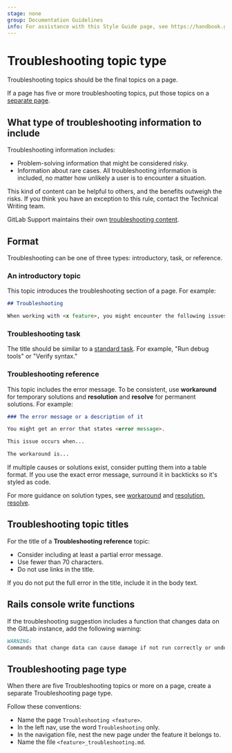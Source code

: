 ```yaml
---
stage: none
group: Documentation Guidelines
info: For assistance with this Style Guide page, see https://handbook.gitlab.com/handbook/product/ux/technical-writing/#assignments-to-other-projects-and-subjects.
---
```


# Troubleshooting topic type

Troubleshooting topics should be the final topics on a page.

If a page has five or more troubleshooting topics, put those topics on a [separate page](#troubleshooting-page-type).

## What type of troubleshooting information to include

Troubleshooting information includes:

- Problem-solving information that might be considered risky.
- Information about rare cases. All troubleshooting information
  is included, no matter how unlikely a user is to encounter a situation.

This kind of content can be helpful to others, and the benefits outweigh the risks.
If you think you have an exception to this rule, contact the Technical Writing team.

GitLab Support maintains their own
[troubleshooting content](../../../administration/troubleshooting/index.md).

## Format

Troubleshooting can be one of three types: introductory, task, or reference.

### An introductory topic

This topic introduces the troubleshooting section of a page.
For example:

```markdown
## Troubleshooting

When working with <x feature>, you might encounter the following issues.
```

### Troubleshooting task

The title should be similar to a [standard task](task.md).
For example, "Run debug tools" or "Verify syntax."

### Troubleshooting reference

This topic includes the error message. To be consistent, use **workaround** for temporary solutions and **resolution** and **resolve** for permanent solutions. For example:

```markdown
### The error message or a description of it

You might get an error that states <error message>.

This issue occurs when...

The workaround is...
```

If multiple causes or solutions exist, consider putting them into a table format.
If you use the exact error message, surround it in backticks so it's styled as code.

For more guidance on solution types, see [workaround](../../documentation/styleguide/word_list.md#workaround) and [resolution, resolve](../../documentation/styleguide/word_list.md#resolution-resolve).

## Troubleshooting topic titles

For the title of a **Troubleshooting reference** topic:

- Consider including at least a partial error message.
- Use fewer than 70 characters.
- Do not use links in the title.

If you do not put the full error in the title, include it in the body text.

## Rails console write functions

If the troubleshooting suggestion includes a function that changes data on the GitLab instance,
add the following warning:

```markdown
WARNING:
Commands that change data can cause damage if not run correctly or under the right conditions. Always run commands in a test environment first and have a backup instance ready to restore.
```

## Troubleshooting page type

When there are five Troubleshooting topics or more on a page, create a separate Troubleshooting page type.

Follow these conventions: 

- Name the page `Troubleshooting <feature>`.
- In the left nav, use the word `Troubleshooting` only.
- In the navigation file, nest the new page under the feature it belongs to.
- Name the file `<feature>_troubleshooting.md`.
